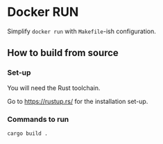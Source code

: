 # **D**ocker **RUN**

Simplify `docker run` with `Makefile`-ish configuration.

## How to build from source

### Set-up

You will need the Rust toolchain.

Go to <https://rustup.rs/> for the installation set-up.

### Commands to run

```bash
cargo build .
```
